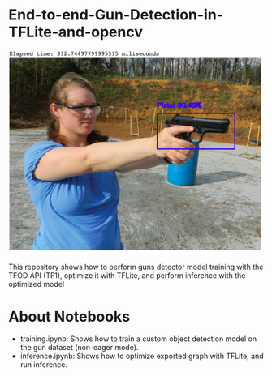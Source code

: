 # End-to-end-Gun-Detection-in-TFLite-and-opencv

![Screenshot](result.png)
                                          
This repository shows how to perform guns detector model training with the TFOD API (TF1), optimize it with TFLite, and perform inference with the optimized model
# About Notebooks
  - training.ipynb: Shows how to train a custom object detection model on the gun dataset (non-eager mode).
  - inference.ipynb: Shows how to optimize exported graph with TFLite, and run inference.

